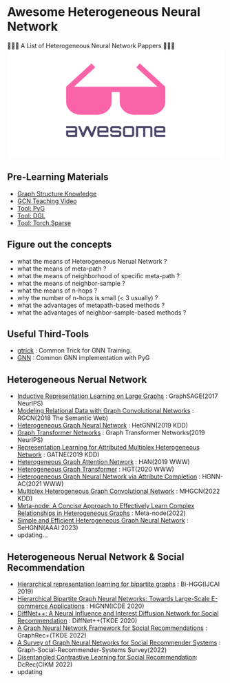 # Awesome Heterogeneous Neural Network
🎉🎉🎉 A List of Heterogeneous Neural Network Pappers 🎉🎉🎉
![Awesome](awesome.png)

## Pre-Learning Materials
  - [Graph Structure Knowledge](https://www.bilibili.com/video/BV16v4y1b7x7/?spm_id_from=333.788&vd_source=d496a4b7477de878a88c60b654607663)
  - [GCN Teaching Video](https://www.bilibili.com/video/BV1Hs4y157Ls/?spm_id_from=333.788&vd_source=d496a4b7477de878a88c60b654607663)
  - [Tool: PyG](https://pytorch-geometric.readthedocs.io/en/latest/index.html)
  - [Tool: DGL](https://docs.dgl.ai/en/latest/)
  - [Tool: Torch.Sparse](https://pytorch.org/docs/stable/sparse.html?highlight=torch+sparse#module-torch.sparse)

## Figure out the concepts
  - what the means of Heterogeneous Nerual Network ? 
  - what the means of meta-path ?
  - what the means of neighborhood of specific meta-path ?
  - what the means of neighbor-sample ?
  - what the means of n-hops ?
  - why the number of n-hops is small (< 3 usually) ?
  - what the advantages of metapath-based methods ?
  - what the advantages of neighbor-sample-based methods ?
  
## Useful Third-Tools
  - [gtrick](https://github.com/sangyx/gtrick) : Common Trick for GNN Training.
  - [GNN](src/model.py) : Common GNN implementation with PyG

## Heterogeneous Nerual Network
  - [Inductive Representation Learning on Large Graphs](https://export.arxiv.org/pdf/1706.02216.pdf) : GraphSAGE(2017 NeurIPS)
  - [Modeling Relational Data with Graph Convolutional Networks](https://arxiv.org/pdf/1703.06103v4.pdf) : RGCN(2018 The Semantic Web)
  - [Heterogeneous Graph Neural Network](https://dl.acm.org/doi/pdf/10.1145/3292500.3330961) : HetGNN(2019 KDD)
  - [Graph Transformer Networks](https://export.arxiv.org/pdf/1911.06455.pdf) : Graph Transformer Networks(2019 NeurIPS)
  - [Representation Learning for Attributed Multiplex Heterogeneous Network](http://export.arxiv.org/pdf/1905.01669) : GATNE(2019 KDD) 
  - [Heterogeneous Graph Attention Network](https://arxiv.org/pdf/1903.07293v2.pdf) : HAN(2019 WWW)
  - [Heterogeneous Graph Transformer](https://arxiv.org/pdf/2003.01332.pdf) : HGT(2020 WWW)
  - [Heterogeneous Graph Neural Network via Attribute Completion](https://dl.acm.org/doi/abs/10.1145/3442381.3449914) : HGNN-AC(2021 WWW)
  - [Multiplex Heterogeneous Graph Convolutional Network](https://arxiv.org/pdf/2208.06129) : MHGCN(2022 KDD)
  - [Meta-node: A Concise Approach to Effectively Learn Complex Relationships in Heterogeneous Graphs](https://arxiv.org/abs/2210.14480) : Meta-node(2022)
  - [Simple and Efficient Heterogeneous Graph Neural Network](http://arxiv.org/abs/2207.02547) : SeHGNN(AAAI 2023)
  - updating...

## Heterogeneous Nerual Network & Social Recommendation
  - [Hierarchical representation learning for bipartite graphs](https://www.ijcai.org/Proceedings/2019/0398.pdf) : Bi-HGG(IJCAI 2019)
  - [Hierarchical Bipartite Graph Neural Networks: Towards Large-Scale E-commerce Applications](https://ieeexplore.ieee.org/document/9101846) : HiGNN(ICDE 2020)
  - [DiffNet++: A Neural Influence and Interest Diffusion Network for Social Recommendation](https://arxiv.org/abs/2002.00844) : DiffNet++(TKDE 2020)
  - [A Graph Neural Network Framework for Social Recommendations](https://ieeexplore.ieee.org/document/9139346) : GraphRec+(TKDE 2022)
  - [A Survey of Graph Neural Networks for Social Recommender Systems](https://arxiv.org/pdf/2212.04481) : Graph-Social-Recommender-Systems Survey(2022)
  - [Disentangled Contrastive Learning for Social Recommendation](https://arxiv.org/abs/2208.08723v1): DcRec(CIKM 2022)
  - updating
